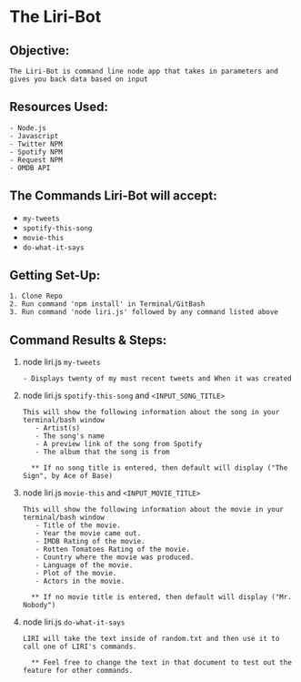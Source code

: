 # The Liri-Bot

## Objective:
```
The Liri-Bot is command line node app that takes in parameters and gives you back data based on input
```

## Resources Used: 
```
- Node.js
- Javascript
- Twitter NPM
- Spotify NPM
- Request NPM
- OMDB API
```



## The Commands Liri-Bot will accept:

* `my-tweets`
* `spotify-this-song`
* `movie-this`
* `do-what-it-says`

## Getting Set-Up: 

```
1. Clone Repo
2. Run command 'npm install' in Terminal/GitBash
3. Run command 'node liri.js' followed by any command listed above 
```

## Command Results & Steps: 

1. node liri.js `my-tweets`
    ```
    - Displays twenty of my most recent tweets and When it was created
    ```
 
2. node liri.js `spotify-this-song` and `<INPUT_SONG_TITLE>`
    ```
    This will show the following information about the song in your terminal/bash window
       - Artist(s)
       - The song's name
       - A preview link of the song from Spotify
       - The album that the song is from
       
      ** If no song title is entered, then default will display ("The Sign", by Ace of Base)
    ```
 
2. node liri.js `movie-this` and `<INPUT_MOVIE_TITLE>`
    ```
    This will show the following information about the movie in your terminal/bash window
       - Title of the movie.
       - Year the movie came out.
       - IMDB Rating of the movie.
       - Rotten Tomatoes Rating of the movie.
       - Country where the movie was produced.
       - Language of the movie.
       - Plot of the movie.
       - Actors in the movie.
       
      ** If no movie title is entered, then default will display ("Mr. Nobody")
    ```
    
 2. node liri.js `do-what-it-says`
    ```
    LIRI will take the text inside of random.txt and then use it to call one of LIRI's commands.
       
      ** Feel free to change the text in that document to test out the feature for other commands.
    ```
